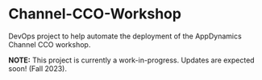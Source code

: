 # Channel-CCO-Workshop

DevOps project to help automate the deployment of the AppDynamics Channel CCO workshop.

**NOTE:** This project is currently a work-in-progress. Updates are expected soon! (Fall 2023).
